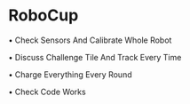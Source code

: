 # RoboCup
• Check Sensors And Calibrate Whole Robot

• Discuss Challenge Tile And Track Every Time

• Charge Everything Every Round

• Check Code Works
